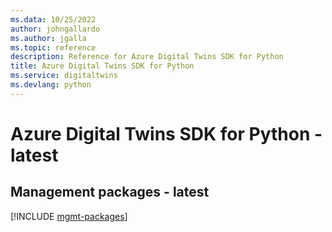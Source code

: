 ```yaml
---
ms.data: 10/25/2022
author: johngallardo
ms.author: jgalla
ms.topic: reference
description: Reference for Azure Digital Twins SDK for Python
title: Azure Digital Twins SDK for Python
ms.service: digitaltwins
ms.devlang: python
---
```

# Azure Digital Twins SDK for Python - latest

## Management packages - latest
[!INCLUDE [mgmt-packages](digital-twins-mgmt-index.md)]